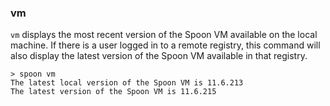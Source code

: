 ### vm

`vm` displays the most recent version of the Spoon VM available on the local machine. If there is a user logged in to a remote registry, this command will also display the latest version of the Spoon VM available in that registry. 

	> spoon vm
	The latest local version of the Spoon VM is 11.6.213
	The latest version of the Spoon VM is 11.6.215